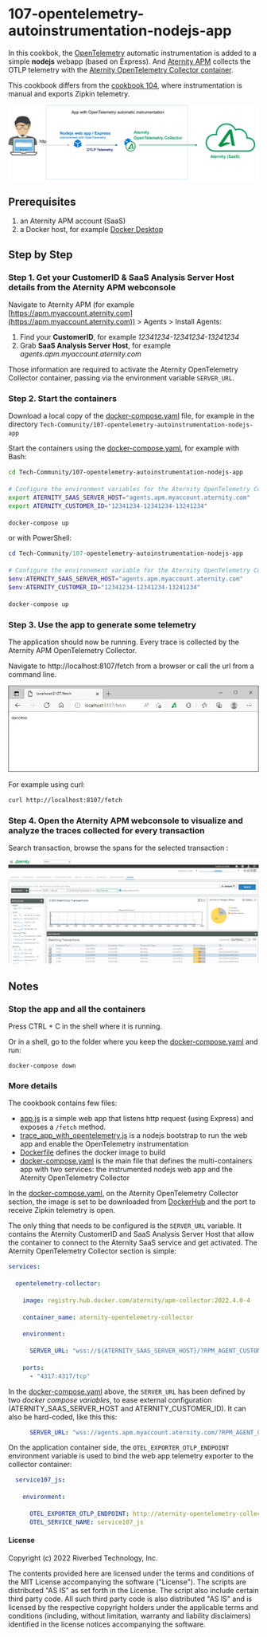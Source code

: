 # 107-opentelemetry-autoinstrumentation-nodejs-app

In this cookbok, the [OpenTelemetry](https://opentelemetry.io/) automatic instrumentation is added to a simple **nodejs** webapp (based on Express). And [Aternity APM](https://www.aternity.com/apm) collects the OTLP telemetry with the [Aternity OpenTelemetry Collector container](https://hub.docker.com/r/aternity/apm-collector).

This cookbook differs from the [cookbook 104](../104-opentelemetry-zipkin-nodejs-app), where instrumentation is manual and exports Zipkin telemetry.

![diagram](images/107-diagram.png)

## Prerequisites

1. an Aternity APM account (SaaS)
2. a Docker host, for example [Docker Desktop](https://www.docker.com/products/docker-desktop)

## Step by Step

### Step 1. Get your CustomerID & SaaS Analysis Server Host details from the Aternity APM webconsole

Navigate to Aternity APM (for example [https://apm.myaccount.aternity.com](https://apm.myaccount.aternity.com)) > Agents > Install Agents:

1. Find your **CustomerID**, for example *12341234-12341234-13241234*
2. Grab **SaaS Analysis Server Host**, for example *agents.apm.myaccount.aternity.com*

Those information are required to activate the Aternity OpenTelemetry Collector container, passing via the environment variable `SERVER_URL`. 

### Step 2. Start the containers

Download a local copy of the  [docker-compose.yaml](docker-compose.yaml) file, for example in the directory `Tech-Community/107-opentelemetry-autoinstrumentation-nodejs-app`


Start the containers using the [docker-compose.yaml](docker-compose.yaml), for example with Bash:

```bash
cd Tech-Community/107-opentelemetry-autoinstrumentation-nodejs-app

# Configure the environment variables for the Aternity OpenTelemetry Collector
export ATERNITY_SAAS_SERVER_HOST="agents.apm.myaccount.aternity.com"
export ATERNITY_CUSTOMER_ID="12341234-12341234-13241234"

docker-compose up
```

or with PowerShell:

```PowerShell
cd Tech-Community/107-opentelemetry-autoinstrumentation-nodejs-app

# Configure the environement variable for the Aternity OpenTelemetry Collector
$env:ATERNITY_SAAS_SERVER_HOST="agents.apm.myaccount.aternity.com"
$env:ATERNITY_CUSTOMER_ID="12341234-12341234-13241234"

docker-compose up
```

### Step 3. Use the app to generate some telemetry

The application should now be running. Every trace is collected by the Aternity APM OpenTelemetry Collector.

Navigate to http://localhost:8107/fetch from a browser or call the url from a command line. 

![service107-js](images/aternity-opentelemetry-service107-js-navigate.png)

For example using curl:

```bash
curl http://localhost:8107/fetch
```

### Step 4. Open the Aternity APM webconsole to visualize and analyze the traces collected for every transaction

Search transaction, browse the spans for the selected transaction :

![Aternity APM OpenTelemetry traces](images/aternity-opentelemetry-service107-js-transactions.png)

## Notes 

### Stop the app and all the containers

Press CTRL + C in the shell where it is running.

Or in a shell, go to the folder where you keep the [docker-compose.yaml](docker-compose.yaml) and run:

```shell
docker-compose down
```

### More details

The cookbook contains few files:
- [app.js](app.js) is a simple web app that listens http request (using Express) and exposes a `/fetch` method. 
- [trace_app_with_opentelemetry.js](trace_app_with_opentelemetry.js) is a nodejs bootstrap to run the web app and enable the OpenTelemetry instrumentation
- [Dockerfile](Dockerfile) defines the docker image to build
- [docker-compose.yaml](docker-compose.yaml) is the main file that defines the multi-containers app with two services: the instrumented nodejs web app and the Aternity OpenTelemetry Collector 

In the [docker-compose.yaml](docker-compose.yaml), on the Aternity OpenTelemetry Collector section, the image is set to be downloaded from [DockerHub](https://hub.docker.com/r/aternity/apm-collector) and the port to receive Zipkin telemetry is open.

The only thing that needs to be configured is the `SERVER_URL` variable. It contains the Aternity CustomerID and SaaS Analysis Server Host that allow the container to connect to the Aternity SaaS service and get activated. The Aternity OpenTelemetry Collector section is simple:

```yaml
services:

  opentelemetry-collector:
    
    image: registry.hub.docker.com/aternity/apm-collector:2022.4.0-4
    
    container_name: aternity-opentelemetry-collector       
    
    environment:

      SERVER_URL: "wss://${ATERNITY_SAAS_SERVER_HOST}/?RPM_AGENT_CUSTOMER_ID=${ATERNITY_CUSTOMER_ID}"

    ports:
      - "4317:4317/tcp"
```

In the [docker-compose.yaml](docker-compose.yaml) above, the `SERVER_URL` has been defined by two *docker compose variables*, to ease external configuration (ATERNITY_SAAS_SERVER_HOST and ATERNITY_CUSTOMER_ID). It can also be hard-coded, like this this:

```yaml
      SERVER_URL: "wss://agents.apm.myaccount.aternity.com/?RPM_AGENT_CUSTOMER_ID=12341234-12341234-13241234"
```

On the application container side, the `OTEL_EXPORTER_OTLP_ENDPOINT` environment variable  is used to bind the web app telemetry exporter to the collector container:

```yaml
  service107_js:   
    
    environment:  
    
      OTEL_EXPORTER_OTLP_ENDPOINT: http://aternity-opentelemetry-collector:4317
      OTEL_SERVICE_NAME: service107_js
```

#### License

Copyright (c) 2022 Riverbed Technology, Inc.

The contents provided here are licensed under the terms and conditions of the MIT License accompanying the software ("License"). The scripts are distributed "AS IS" as set forth in the License. The script also include certain third party code. All such third party code is also distributed "AS IS" and is licensed by the respective copyright holders under the applicable terms and conditions (including, without limitation, warranty and liability disclaimers) identified in the license notices accompanying the software.
